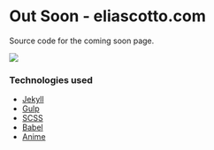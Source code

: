 # Out Soon - eliascotto.com
Source code for the coming soon page.


![](http://www.clipular.com/c/6065641298853888.png?k=8CHtwb8DcRVbXt3HjMw45JsoPhs)

### Technologies used
- [Jekyll](https://jekyllrb.com/)
- [Gulp](https://gulpjs.com/)
- [SCSS](http://sass-lang.com/)
- [Babel](https://babeljs.io/)
- [Anime](http://animejs.com/)

